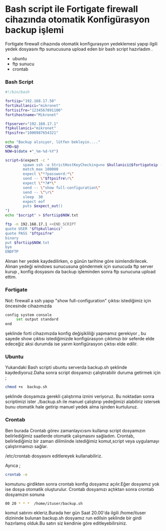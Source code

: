 # Bash script ile Fortigate firewall cihazında otomatik Konfigürasyon backup işlemi 

Fortigate firewall cihazında otomatik konfigurasyon yedeklemesi yapıp ilgili yedek dosyasını ftp sunucusuna upload eden bir bash script hazırladım .

  - ubuntu 
  - ftp sunucu
  - crontab
### Bash Script
```sh
#!/bin/bash

fortiip="192.168.17.50"									
fortikullanici="mikronet"								
fortisifre="1234567891100"									
fortihostname="Mikronet"

ftpserver="192.168.17.1"									
ftpkullanici="mikronet"									
ftpsifre="1000987654321"									
									
echo "Backup alınıyor, lütfen bekleyin...."
CMD=$@
NOW=$(date +"_%m-%d-%Y")  

script=$(expect -c "
		spawn ssh -o StrictHostKeyChecking=no $kullanici@$fortigateip -p 22 $CMD
		match_max 100000
		expect \"*?password:*\"
		send -- \"$ftpsifre\r\"
		expect \"*?#*\"
		send -- \"show full-configuration\"
		send -- \"\r\"
		sleep  30
		expect eof
		puts $expect_out()
")
echo "$script" > $fortiip$NOW.txt

ftp -n 192.168.17.1 <<END_SCRIPT
quote USER "$ftpkullanici"
quote PASS "$ftpsifre"
binary
put $fortiip$NOW.txt
bye
ENDFTP
```
Alınan her yedek kaydedilirken, o günün tarihine göre isimlendirilecek.
Alınan yedeği windows sunucusuna göndermek için sunucuda  ftp server kurup , konfig dosyasını da  backup işleminden sonra ftp sunucuna upload ettim.
### Fortigate

Not: firewall a  ssh yapıp "show full-configuration" çıktısı istediğimiz için öncesinde cihazımızda 
```sh
config system console
     set output standard
end
```
şeklinde forti cihazımızda  konfig değişikliliği yapmamız gerekiyor , bu sayede show çıktısı istediğimizde konfigürasyon çıktımızı bir seferde elde edeceğiz  aksi durumda ise  yarım konfigürasyon çıktısı elde edilir.

### Ubuntu
Yukarıdaki Bash scripti ubuntu serverda backup.sh şeklinde kaydediyoruz.Daha sonra script dosyamızı çalıştırabilir duruma getirmek için ;

```sh
chmod +x  backup.sh
```
şeklinde dosyamıza gerekli çalıştırma iznini veriyoruz. 
Bu noktadan sonra scriptimizi ister ./backup.sh ile manuel çalıştırıp yedeğimizi alabiliriz istersek bunu otomatik hale getirip manuel yedek alma işinden kurtuluruz.
### Crontab

Ben burada Crontab görev zamanlayıcısını kullanıp script dosyamızın belirlediğimiz saatlerde otomatik çalışmasını sağladım.
Crontab, belirlediğimiz bir zaman dilimiinde istediğimiz komut,script veya uygulamayı çalıştırmamızı sağlar. 

 /etc/crontab dosyasını editlereyek kullanabiliriz.

Ayrıca ;

```sh
crontab -e 
``` 

komutunu girdikten sonra crontab konfig dosyamız açılır.Eğer dosyamız yok ise dosya otomatik oluşturulur.
Crontab dosyamızı açtıktan sonra crontab dosyamızın sonuna 
```sh
00 20 * * *  /home/ituser/backup.sh 
``` 
komut satırını ekleriz.Burada her gün Saat 20.00'da ilgili /home/ituser dizininde bulunan backup.sh dosyamız run edilsin şeklinde bir girdi hazırlamış olduk.Bu satırı siz kendinie göre editleyebilirsiniz.

